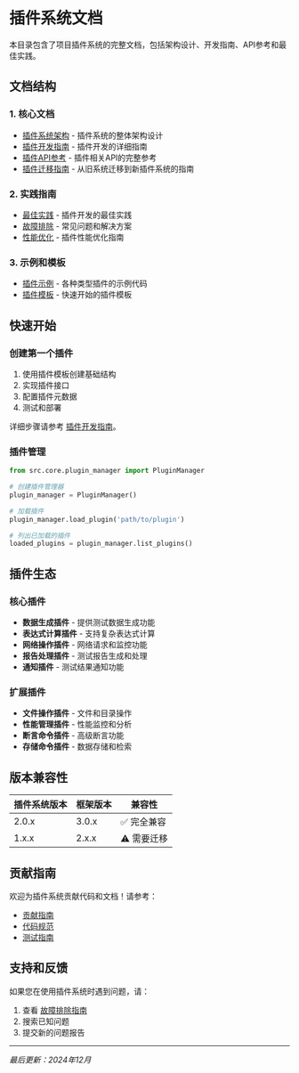 # 插件系统文档

本目录包含了项目插件系统的完整文档，包括架构设计、开发指南、API参考和最佳实践。

## 文档结构

### 1. 核心文档

- [插件系统架构](./architecture.md) - 插件系统的整体架构设计
- [插件开发指南](./development_guide.md) - 插件开发的详细指南
- [插件API参考](./api_reference.md) - 插件相关API的完整参考
- [插件迁移指南](./migration_guide.md) - 从旧系统迁移到新插件系统的指南

### 2. 实践指南

- [最佳实践](./best_practices.md) - 插件开发的最佳实践
- [故障排除](./troubleshooting.md) - 常见问题和解决方案
- [性能优化](./performance.md) - 插件性能优化指南

### 3. 示例和模板

- [插件示例](./examples/) - 各种类型插件的示例代码
- [插件模板](./templates/) - 快速开始的插件模板

## 快速开始

### 创建第一个插件

1. 使用插件模板创建基础结构
2. 实现插件接口
3. 配置插件元数据
4. 测试和部署

详细步骤请参考 [插件开发指南](./development_guide.md)。

### 插件管理

```python
from src.core.plugin_manager import PluginManager

# 创建插件管理器
plugin_manager = PluginManager()

# 加载插件
plugin_manager.load_plugin('path/to/plugin')

# 列出已加载的插件
loaded_plugins = plugin_manager.list_plugins()
```

## 插件生态

### 核心插件

- **数据生成插件** - 提供测试数据生成功能
- **表达式计算插件** - 支持复杂表达式计算
- **网络操作插件** - 网络请求和监控功能
- **报告处理插件** - 测试报告生成和处理
- **通知插件** - 测试结果通知功能

### 扩展插件

- **文件操作插件** - 文件和目录操作
- **性能管理插件** - 性能监控和分析
- **断言命令插件** - 高级断言功能
- **存储命令插件** - 数据存储和检索

## 版本兼容性

| 插件系统版本 | 框架版本  | 兼容性     |
|--------|-------|---------|
| 2.0.x  | 3.0.x | ✅ 完全兼容  |
| 1.x.x  | 2.x.x | ⚠️ 需要迁移 |

## 贡献指南

欢迎为插件系统贡献代码和文档！请参考：

- [贡献指南](../CONTRIBUTING.md)
- [代码规范](../CODE_STYLE.md)
- [测试指南](../TESTING.md)

## 支持和反馈

如果您在使用插件系统时遇到问题，请：

1. 查看 [故障排除指南](./troubleshooting.md)
2. 搜索已知问题
3. 提交新的问题报告

---

*最后更新：2024年12月*
